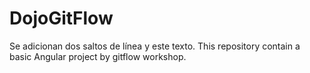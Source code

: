 # DojoGitFlow


Se adicionan dos saltos de línea y este texto.
This repository contain a basic Angular project by gitflow workshop.
